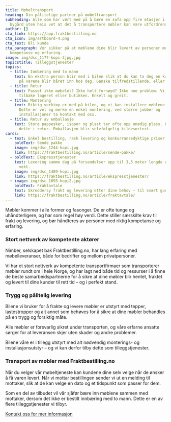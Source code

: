 ```yaml
---
title: Møbeltransport
heading: Din pålitelige partner på møbeltransport
subheading: Alle som har vært med på å bære en sofa opp fire etasjer i en gammel
  bygård uten heis vet at det å transportere møbler kan være utfordrende.
author: []
cta_link: https://app.fraktbestilling.no
cta_icon: img/artboard-4.png
cta_text: Bli kunde
cta_paragraph: Vær sikker på at møblene dine blir levert av personer med riktig
  kompetanse og erfaring.
image: img/dsc_1177-kopi-3jpg.jpg
topicstitle: Tilleggstjenester
topics:
  - title: Innbæring med to mann
    text: En ekstra person blir med i bilen slik at du kan ta deg en kaffekopp og se
      på varene blir båret inn hos deg. Ganske tilfredstillende, eller hva?
  - title: Retur
    text: Passet ikke møbelet? Ikke helt fornøyd? Ikke noe problem. Vi tar det med
      tilbake lageret eller butikken. Enkelt og greit.
  - title: Montering
    text: Riktig verktøy er med på bilen, og vi kan installere møblene for deg.
      Dette er vel og merke en enkel montering, ved større jobber og
      installasjoner ta kontakt med oss.
  - title: Retur av emballasje
    text: Store pappesker, isopor og plast tar ofte opp unødig plass. La oss ta med
      dette i retur. Emballasjen blir selvfølgelig kildesortert.
cards:
  - text: Enkel bestilling, rask levering og konkurransedyktige priser.
    boldText: Sende pakke
    image: img/dsc_1244-kopi.jpg
    link: https://fraktbestilling.no/article/sende-pakke/
  - boldText: Ekspresstjenester
    text: Levering samme dag på forsendelser opp til 3,5 meter lengde og ett tonn i
      vekt.
    image: img/dsc_1489-kopi.jpg
    link: https://fraktbestilling.no/article/ekspresstjenester/
  - image: img/dsc_1093-kopi2.jpg
    boldText: Fraktavtale
    text: Skreddersy frakt og levering etter dine behov – til svært gunstige priser.
    link: https://fraktbestilling.no/article/fraktavtale/
---
```

Møbler kommer i alle former og fasonger. De er ofte tunge og uhåndterligere, og har som regel høy verdi. Dette stiller særskilte krav til frakt og levering, og bør håndteres av personer med riktig kompetanse og erfaring.

### Stort nettverk av kompetente aktører

Nimber, selskapet bak Fraktbestilling.no, har lang erfaring med møbelleveranser, både for bedrifter og mellom privatpersoner. 

Vi har et stort nettverk av kompetente transportfirmaer som transporterer møbler rundt om i hele Norge, og har lagt ned både tid og ressurser i å finne de beste samarbeidspartnerne for å sikre at dine møbler blir hentet, fraktet og levert til dine kunder til rett tid – og i perfekt stand.

### Trygg og pålitelig levering

Bilene vi bruker for å frakte og levere møbler er utstyrt med tepper, lastestropper og alt annet som behøves for å sikre at dine møbler behandles på en trygg og forsiktig måte.

Alle møbler er forsvarlig sikret under transporten, og våre erfarne ansatte sørger for at leveransen skjer uten skader og andre problemer.

Bilene våre er i tillegg utstyrt med alt nødvendig monterings- og installasjonsutstyr – og vi kan derfor tilby dette som tilleggstjenester.

### Transport av møbler med Fraktbestilling.no

Når du velger vår møbeltjeneste kan kundene dine selv velge når de ønsker å få varen levert. Når vi mottar bestillingen sender vi ut en melding til mottaker, slik at de kan velge en dato og et tidspunkt som passer for dem.

Som en del av tilbudet vil vår sjåfør bære inn møblene sammen med mottaker, dersom det ikke er bestilt innbæring med to mann. Dette er en av flere tilleggstjenester vi tilbyr.

[Kontakt oss for mer informasjon](www.test.no)